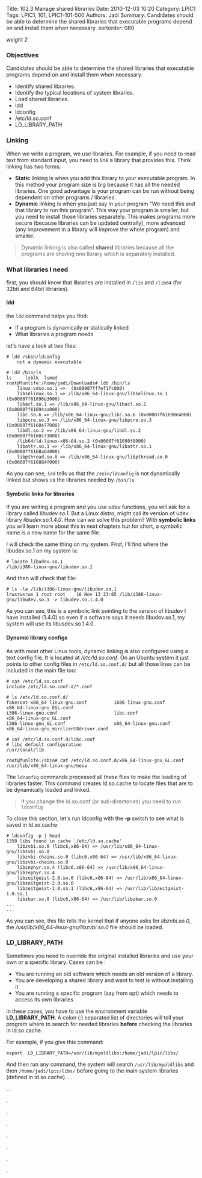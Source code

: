 Title: 102.3 Manage shared libraries
Date: 2010-12-03 10:20
Category: LPIC1
Tags: LPIC1, 101, LPIC1-101-500
Authors: Jadi
Summary: Candidates should be able to determine the shared libraries that executable programs depend on and install them when necessary.
sortorder: 080

_weight 2_

### Objectives

Candidates should be able to determine the shared libraries that executable programs depend on and install them when necessary.

* Identify shared libraries.
* Identify the typical locations of system libraries.
* Load shared libraries.
* ldd
* ldconfig
* /etc/ld.so.conf
* LD\_LIBRARY\_PATH

### Linking

When we write a program, we use libraries. For example, if you need to read text from standard input, you need to _link_ a library that provides this. Think linking has two forms:

* **Static** linking is when you add this library to your executable program. In this method your program size is big because it has all the needed libraries. One good advantage is your program can be run without being dependent on other programs / libraries.
* **Dynamic** linking is when you just say in your program "We need this and that library to run this program". This way your program is smaller, but you need to install those libraries separately. This makes programs more secure \(because libraries can be updated centrally\), more advanced \(any improvement in a library will improve the whole program\) and smaller.

> Dynamic linking is also called **shared** libraries because all the programs are sharing one library which is separately installed.

### What libraries I need

first, you should know that libraries are installed in `/lib` and `/lib64` \(for 32bit and 64bit libraries\).

#### ldd

the `ldd` command helps you find:

* If a program is dynamically or statically linked
* What libraries a program needs

let's have a look at two files:

```text
# ldd /sbin/ldconfig
    not a dynamic executable

# ldd /bin/ls
ls     lsblk  lsmod  
root@funlife:/home/jadi/Downloads# ldd /bin/ls
    linux-vdso.so.1 =>  (0x00007fffef1fc000)
    libselinux.so.1 => /lib/x86_64-linux-gnu/libselinux.so.1 (0x00007f61696b3000)
    libacl.so.1 => /lib/x86_64-linux-gnu/libacl.so.1 (0x00007f61694aa000)
    libc.so.6 => /lib/x86_64-linux-gnu/libc.so.6 (0x00007f61690e4000)
    libpcre.so.3 => /lib/x86_64-linux-gnu/libpcre.so.3 (0x00007f6168e77000)
    libdl.so.2 => /lib/x86_64-linux-gnu/libdl.so.2 (0x00007f6168c73000)
    /lib64/ld-linux-x86-64.so.2 (0x00007f61698f8000)
    libattr.so.1 => /lib/x86_64-linux-gnu/libattr.so.1 (0x00007f6168a6d000)
    libpthread.so.0 => /lib/x86_64-linux-gnu/libpthread.so.0 (0x00007f616884f000)
```

As you can see, `ldd` tells us that the `/sbin/ldconfig` is not dynamically linked but shows us the libraries needed by `/bin/ls`.

#### Symbolic links for libraries

If you are writing a program and you use udev functions, you will ask for a library called _libudev.so.1_. But a Linux distro, might call its version of udev library _libudev.so.1.4.0_. How can we solve this problem? With **symbolic links** you will learn more about this in next chapters but for short, a symbolic name is a new name for the same file.

I will check the same thing on my system. First, I'll find where the libudev.so.1 on my system is:

```text
# locate libudev.so.1
/lib/i386-linux-gnu/libudev.so.1
```

And then will check that file:

```text
# ls -la /lib/i386-linux-gnu/libudev.so.1
lrwxrwxrwx 1 root root    16 Nov 13 23:05 /lib/i386-linux-gnu/libudev.so.1 -> libudev.so.1.4.0
```

As you can see, this is a symbolic link pointing to the version of libudev I have installed \(1.4.0\) so even if a software says it needs libudev.so.1, my system will use its libusdev.so.1.4.0.

#### Dynamic library configs

As with most other Linux tools, dynamic linking is also configured using a text config file. It is located at _/etc/ld.so.conf_. On an Ubuntu system it just points to other config files in `/etc/ld.so.conf.d/` but all those lines can be included in the main file too:

```text
# cat /etc/ld.so.conf
include /etc/ld.so.conf.d/*.conf

# ls /etc/ld.so.conf.d/
fakeroot-x86_64-linux-gnu.conf          i686-linux-gnu.conf                     x86_64-linux-gnu_EGL.conf               
i386-linux-gnu.conf                     libc.conf                               x86_64-linux-gnu_GL.conf                
i386-linux-gnu_GL.conf                  x86_64-linux-gnu.conf                   x86_64-linux-gnu_mirclient8driver.conf  

# cat /etc/ld.so.conf.d/libc.conf
# libc default configuration
/usr/local/lib

root@funlife:/sbin# cat /etc/ld.so.conf.d/x86_64-linux-gnu_GL.conf
/usr/lib/x86_64-linux-gnu/mesa
```

The `ldconfig` commands processed all these files to make the loading of libraries faster. This command creates ld.so.cache to locate files that are to be dynamically loaded and linked.

> if you change the ld.so.conf \(or sub-directories\) you need to run `ldconfig`

To close this section, let's run ldconfig with the **-p** switch to see what is saved in ld.so.cache:

```text
# ldconfig -p | head
1358 libs found in cache `/etc/ld.so.cache'
    libzvbi.so.0 (libc6,x86-64) => /usr/lib/x86_64-linux-gnu/libzvbi.so.0
    libzvbi-chains.so.0 (libc6,x86-64) => /usr/lib/x86_64-linux-gnu/libzvbi-chains.so.0
    libzephyr.so.4 (libc6,x86-64) => /usr/lib/x86_64-linux-gnu/libzephyr.so.4
    libzeitgeist-2.0.so.0 (libc6,x86-64) => /usr/lib/x86_64-linux-gnu/libzeitgeist-2.0.so.0
    libzeitgeist-1.0.so.1 (libc6,x86-64) => /usr/lib/libzeitgeist-1.0.so.1
    libzbar.so.0 (libc6,x86-64) => /usr/lib/libzbar.so.0
...
...
```

As you can see, this file tells the kernel that if anyone asks for _libzvbi.so.0_, the _/usr/lib/x86\_64-linux-gnu/libzvbi.so.0_ file should be loaded.

### LD\_LIBRARY\_PATH

Sometimes you need to override the original installed libraries and use your own or a specific library. Cases can be :

* You are running an old software which needs an old version of a library.
* You are developing a shared library and want to test is without installing it
* You are running a specific program \(say from opt\) which needs to access its own libraries

in these cases, you have to use the environment variable  **LD\_LIBRARY\_PATH**. A colon \(:\) separated list of directories will tell your program where to search for needed libraries **before** checking the libraries in ld.so.cache.

For example, if you give this command:

```text
export  LD_LIBRARY_PATH=/usr/lib/myoldlibs:/home/jadi/lpic/libs/
```

And then run any command, the system will search `/usr/lib/myoldlibs` and then `/home/jadi/lpic/libs/` before going to the main system libraries \(defined in ld.so.cache\). . .

. .

.

.

.

.

.

.

.

